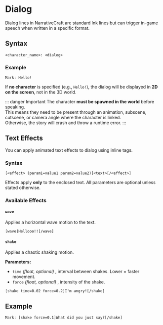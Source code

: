 # Dialog

Dialog lines in NarrativeCraft are standard Ink lines but can trigger in-game speech when written in a specific format.

## Syntax

`<character_name>: <dialog>`

### Example

`Mark: Hello!`

If **no character** is specified (e.g., `Hello!`), the dialog will be displayed in **2D on the screen**, not in the 3D world.

::: danger Important
The character **must be spawned in the world** before speaking.  
This means they need to be present through an animation, subscene, cutscene, or camera angle where the character is linked.  
Otherwise, the story will crash and throw a runtime error.
:::

## Text Effects

You can apply animated text effects to dialog using inline tags.

### Syntax

`[<effect> (param1=value1 param2=value2)]<text>[/<effect>]`

Effects apply **only** to the enclosed text. All parameters are optional unless stated otherwise.

### Available Effects

#### `wave`

Applies a horizontal wave motion to the text.

`[wave]Hellooo!![/wave]`

#### `shake`

Applies a chaotic shaking motion.

**Parameters:**

- `time` _(float, optional)_ , interval between shakes. Lower = faster movement.
- `force` _(float, optional)_ , intensity of the shake.

`[shake time=0.02 force=0.2]I'm angry![/shake]`

## Example

`Mark: [shake force=0.1]What did you just say?[/shake]`
